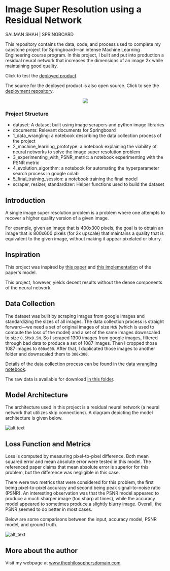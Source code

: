 # Image Super Resolution using a Residual Network
SALMAN SHAH | SPRINGBOARD

This repository contains the data, code, and process used to complete my capstone project for Springboard—an intense Machine Learning Engineering course program. In this project, I built and put into production a residual neural network that increases the dimensions of an image 2x while maintaining good quality. 

Click to test the [deployed product](https://thephilosopher.pythonanywhere.com/).

The source for the deployed product is also open source. Click to see the [deployment repository](https://github.com/salman-a-shah/image-supersizer).

<p align="center">
  <img src="https://i.ibb.co/HTPXt1q/example-prediction.png">
</p>

### Project Structure
- dataset: A dataset built using image scrapers and python image libraries
- documents: Relevant documents for Springboard
- 1_data_wrangling: a notebook describing the data collection process of the project
- 2_machine_learning_prototype: a notebook explaining the viability of neural networks to solve the image super resolution problem
- 3_experimenting_with_PSNR_metric: a notebook experimenting with the PSNR metric
- 4_evolution_algorithm: a notebook for automating the hyperparameter search process in google colab
- 5_final_training_session: a notebook training the final model
- scraper, resizer, standardizer: Helper functions used to build the dataset

## Introduction 
A single image super resolution problem is a problem where one attempts to recover a higher quality version of a given image.

For example, given an image that is 400x300 pixels, the goal is to obtain an image that is 800x600 pixels (for 2x upscale) that maintains a quality that is equivalent to the given image, without making it appear pixelated or blurry.

## Inspiration
This project was inspired by [this paper](https://arxiv.org/abs/1802.08797) and [this implementation](https://github.com/idealo/image-super-resolution) of the paper's model.

This project, however, yields decent results without the dense components of the neural network.

## Data Collection
The dataset was built by scraping images from google images and standardizing the sizes of all images. The data collection process is straight forward—we need a set of original images of size `MxN` (which is used to compute the loss of the model) and a set of the same images downscaled to size `0.5Mx0.5N`. So I scraped 1300 images from google images, filtered through bad data to produce a set of 1087 images. Then I cropped those 1087 images to `600x600`. After that, I duplicated those images to another folder and downscaled them to `300x300`.

Details of the data collection process can be found in the [data wrangling notebook](https://github.com/salman-a-shah/Springboard/blob/master/notebooks/data_wrangling.ipynb).

The raw data is available for download [in this folder](https://drive.google.com/drive/folders/1ggEh_5B0rwm6NnrEHOPvIsTKgWJSOLbp?usp=sharing). 

## Model Architecture
The architecture used in this project is a residual neural network (a neural network that utilizes skip connections). A diagram depicting the model architecture is given below.

![alt text](https://i.ibb.co/tcvXb2f/Image-Supersizer-model-architecture.png)

## Loss Function and Metrics
Loss is computed by measuring pixel-to-pixel difference. Both mean squared error and mean absolute error were tested in this model. The referenced paper claims that mean absolute error is superior for this problem, but the difference was negligible in this case.

There were two metrics that were considered for this problem, the first being pixel-to-pixel accuracy and second being peak signal-to-noise ratio (PSNR). An interesting observation was that the PSNR model appeared to produce a much sharper image (too sharp at times), while the accuracy model appeared to sometimes produce a slightly blurry image. Overall, the PSNR seemed to do better in most cases.

Below are some comparisons between the input, accuracy model, PSNR model, and ground truth.

![alt_text](https://i.imgur.com/dZolJNK.jpg)

## More about the author
Visit my webpage at www.thephilosophersdomain.com
